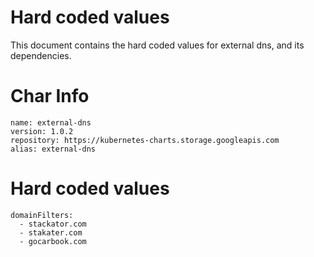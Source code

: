# Hard coded values

This document contains the hard coded values for external dns, and its dependencies. 

# Char Info
```
name: external-dns
version: 1.0.2
repository: https://kubernetes-charts.storage.googleapis.com
alias: external-dns
```

# Hard coded values
```
domainFilters:
  - stackator.com
  - stakater.com
  - gocarbook.com
```